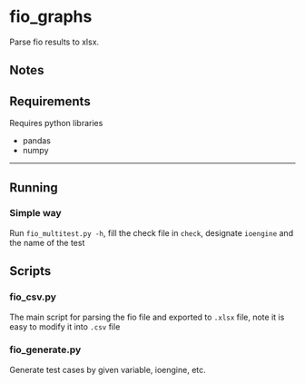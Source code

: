 # fio_graphs
Parse fio results to xlsx.

## Notes



## Requirements
Requires python libraries

* pandas
* numpy


---

## Running

### Simple way

Run `fio_multitest.py -h`, fill the check file in `check`, designate `ioengine` and the name of the test

## Scripts

### fio_csv.py

The main script for parsing the fio file and exported to `.xlsx` file,
note it is easy to modify it into `.csv` file

### fio_generate.py

Generate test cases by given variable, ioengine, etc.